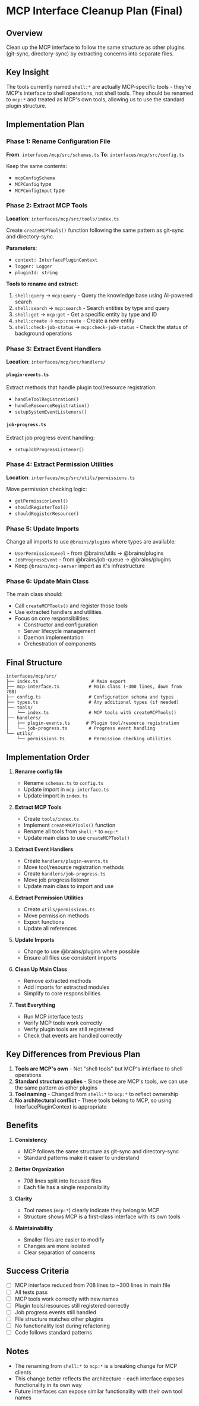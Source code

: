 # MCP Interface Cleanup Plan (Final)

## Overview

Clean up the MCP interface to follow the same structure as other plugins (git-sync, directory-sync) by extracting concerns into separate files.

## Key Insight

The tools currently named `shell:*` are actually MCP-specific tools - they're MCP's interface to shell operations, not shell tools. They should be renamed to `mcp:*` and treated as MCP's own tools, allowing us to use the standard plugin structure.

## Implementation Plan

### Phase 1: Rename Configuration File

**From**: `interfaces/mcp/src/schemas.ts`
**To**: `interfaces/mcp/src/config.ts`

Keep the same contents:

- `mcpConfigSchema`
- `MCPConfig` type
- `MCPConfigInput` type

### Phase 2: Extract MCP Tools

**Location**: `interfaces/mcp/src/tools/index.ts`

Create `createMCPTools()` function following the same pattern as git-sync and directory-sync.

**Parameters**:

- `context: InterfacePluginContext`
- `logger: Logger`
- `pluginId: string`

**Tools to rename and extract**:

1. `shell:query` → `mcp:query` - Query the knowledge base using AI-powered search
2. `shell:search` → `mcp:search` - Search entities by type and query
3. `shell:get` → `mcp:get` - Get a specific entity by type and ID
4. `shell:create` → `mcp:create` - Create a new entity
5. `shell:check-job-status` → `mcp:check-job-status` - Check the status of background operations

### Phase 3: Extract Event Handlers

**Location**: `interfaces/mcp/src/handlers/`

#### `plugin-events.ts`

Extract methods that handle plugin tool/resource registration:

- `handleToolRegistration()`
- `handleResourceRegistration()`
- `setupSystemEventListeners()`

#### `job-progress.ts`

Extract job progress event handling:

- `setupJobProgressListener()`

### Phase 4: Extract Permission Utilities

**Location**: `interfaces/mcp/src/utils/permissions.ts`

Move permission checking logic:

- `getPermissionLevel()`
- `shouldRegisterTool()`
- `shouldRegisterResource()`

### Phase 5: Update Imports

Change all imports to use `@brains/plugins` where types are available:

- `UserPermissionLevel` - from @brains/utils → @brains/plugins
- `JobProgressEvent` - from @brains/job-queue → @brains/plugins
- Keep `@brains/mcp-server` import as it's infrastructure

### Phase 6: Update Main Class

The main class should:

- Call `createMCPTools()` and register those tools
- Use extracted handlers and utilities
- Focus on core responsibilities:
  - Constructor and configuration
  - Server lifecycle management
  - Daemon implementation
  - Orchestration of components

## Final Structure

```
interfaces/mcp/src/
├── index.ts                    # Main export
├── mcp-interface.ts           # Main class (~300 lines, down from 708)
├── config.ts                  # Configuration schema and types
├── types.ts                   # Any additional types (if needed)
├── tools/
│   └── index.ts               # MCP tools with createMCPTools()
├── handlers/
│   ├── plugin-events.ts      # Plugin tool/resource registration
│   └── job-progress.ts        # Progress event handling
└── utils/
    └── permissions.ts         # Permission checking utilities
```

## Implementation Order

1. **Rename config file**
   - Rename `schemas.ts` to `config.ts`
   - Update import in `mcp-interface.ts`
   - Update import in `index.ts`

2. **Extract MCP Tools**
   - Create `tools/index.ts`
   - Implement `createMCPTools()` function
   - Rename all tools from `shell:*` to `mcp:*`
   - Update main class to use `createMCPTools()`

3. **Extract Event Handlers**
   - Create `handlers/plugin-events.ts`
   - Move tool/resource registration methods
   - Create `handlers/job-progress.ts`
   - Move job progress listener
   - Update main class to import and use

4. **Extract Permission Utilities**
   - Create `utils/permissions.ts`
   - Move permission methods
   - Export functions
   - Update all references

5. **Update Imports**
   - Change to use @brains/plugins where possible
   - Ensure all files use consistent imports

6. **Clean Up Main Class**
   - Remove extracted methods
   - Add imports for extracted modules
   - Simplify to core responsibilities

7. **Test Everything**
   - Run MCP interface tests
   - Verify MCP tools work correctly
   - Verify plugin tools are still registered
   - Check that events are handled correctly

## Key Differences from Previous Plan

1. **Tools are MCP's own** - Not "shell tools" but MCP's interface to shell operations
2. **Standard structure applies** - Since these are MCP's tools, we can use the same pattern as other plugins
3. **Tool naming** - Changed from `shell:*` to `mcp:*` to reflect ownership
4. **No architectural conflict** - These tools belong to MCP, so using InterfacePluginContext is appropriate

## Benefits

1. **Consistency**
   - MCP follows the same structure as git-sync and directory-sync
   - Standard patterns make it easier to understand

2. **Better Organization**
   - 708 lines split into focused files
   - Each file has a single responsibility

3. **Clarity**
   - Tool names (`mcp:*`) clearly indicate they belong to MCP
   - Structure shows MCP is a first-class interface with its own tools

4. **Maintainability**
   - Smaller files are easier to modify
   - Changes are more isolated
   - Clear separation of concerns

## Success Criteria

- [ ] MCP interface reduced from 708 lines to ~300 lines in main file
- [ ] All tests pass
- [ ] MCP tools work correctly with new names
- [ ] Plugin tools/resources still registered correctly
- [ ] Job progress events still handled
- [ ] File structure matches other plugins
- [ ] No functionality lost during refactoring
- [ ] Code follows standard patterns

## Notes

- The renaming from `shell:*` to `mcp:*` is a breaking change for MCP clients
- This change better reflects the architecture - each interface exposes functionality in its own way
- Future interfaces can expose similar functionality with their own tool names

